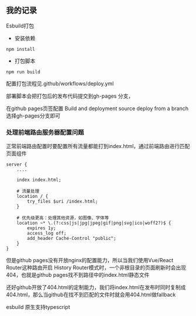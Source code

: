 ## 我的记录

Esbuild打包

* 安装依赖
```
npm install 
```
* 打包脚本
```
npm run build
```

配置打包流程见.github/workflows/deploy.yml

部署脚本会把打包后的发布代码提交到gh-pages 分支，

在github pages页签配置 Build and deployment 
source deploy from a branch 选择gh-pages分支即可

### 处理前端路由服务器配置问题
正常前端路由配置时要配置所有流量都能打到index.html，通过前端路由进行匹配页面组件
```
server {
    ....

    index index.html;

    # 流量处理
    location / {
        try_files $uri /index.html;
    }

    # 优先级更高：处理其他资源，如图像、字体等
    location ~* \.(?:css|js|jpg|jpeg|gif|png|svg|ico|woff2?)$ {
        expires 1y;
        access_log off;
        add_header Cache-Control "public";
    }
}

```
但是github pages没有开放nginx的配置能力，所以当我们使用Vue/React Router这种路由开启 History Router模式时，一个非根目录的页面刷新时会出现404，也就是github pages找不到路径中的index.html静态文件

还好github开放了404.html的定制能力，我们将index.html在发布时同时复制成404.html，那么当github在找不到匹配的文件时就会用404.html做fallback



esbuild 原生支持typescript